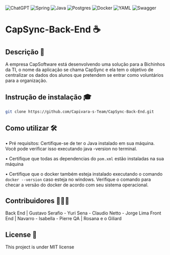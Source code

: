 ![ChatGPT](https://img.shields.io/badge/chatGPT-74aa9c?style=for-the-badge&logo=openai&logoColor=white)
![Spring](https://img.shields.io/badge/spring-%236DB33F.svg?style=for-the-badge&logo=spring&logoColor=white)
![Java](https://img.shields.io/badge/java-%23ED8B00.svg?style=for-the-badge&logo=openjdk&logoColor=white)
![Postgres](https://img.shields.io/badge/postgres-%23316192.svg?style=for-the-badge&logo=postgresql&logoColor=white)
![Docker](https://img.shields.io/badge/docker-%230db7ed.svg?style=for-the-badge&logo=docker&logoColor=white)
![YAML](https://img.shields.io/badge/yaml-%23ffffff.svg?style=for-the-badge&logo=yaml&logoColor=151515)
![Swagger](https://img.shields.io/badge/-Swagger-%23Clojure?style=for-the-badge&logo=swagger&logoColor=white)
# CapSync-Back-End ☕

## Descrição 📃
A empresa CapSoftware está desenvolvendo uma solução para a Bichinhos da TI, 
o nome da aplicação se chama CapSync e ela tem o objetivo de centralizar 
os dados dos alunos que pretendem se entrar como voluntários para a organização.

## Instrução de instalação 🎓

```bash
git clone https://github.com/Capivara-s-Team/CapSync-Back-End.git
```

## Como utilizar 🛠️

• Pré requisitos: Certifique-se de ter o Java instalado em sua máquina. Você pode verificar isso executando java -version no terminal.

• Certifique que todas as dependencias do ```pom.xml``` estão instaladas na sua máquina

• Certifique que o docker também esteja instalado executando o comando ```docker --version``` caso esteja no windows. Verifique o comando para checar a versão do docker de acordo com seu sistema operacional.

## Contribuidores 🙎🏻‍♂️
Back End | Gustavo Serafio - Yuri Sena - Claudio Netto - Jorge Lima
Front End | Navarro - Isabella - Pierre
QA | Rosana e o Giliard

## License 📃

This project is under MIT license



